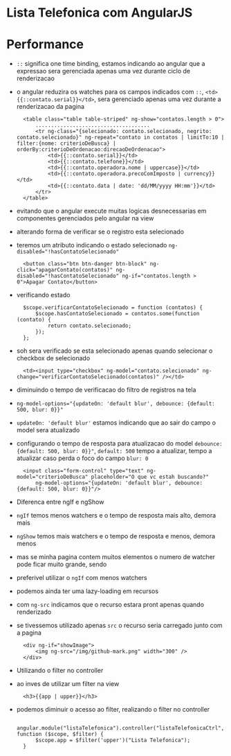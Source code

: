 # Lista Telefonica com AngularJS

# Performance

* `::` significa one time binding, estamos indicando ao angular que a expressao sera gerenciada apenas uma vez durante ciclo de renderizacao
* o angular reduzira os watches para os campos indicados com `::`, `<td>{{::contato.serial}}</td>`, sera gerenciado apenas uma vez durante a renderizacao da pagina

        <table class="table table-striped" ng-show="contatos.length > 0">
            .....................................
            <tr ng-class="{selecionado: contato.selecionado, negrito: contato.selecionado}" ng-repeat="contato in contatos | limitTo:10 | filter:{nome: criterioDeBusca} | orderBy:criterioDeOrdenacao:direcaoDeOrdenacao">
                <td>{{::contato.serial}}</td>
                <td>{{::contato.telefone}}</td>
                <td>{{::contato.operadora.nome | uppercase}}</td>
                <td>{{::contato.operadora.precoComImposto | currency}}</td>
                <td>{{::contato.data | date: 'dd/MM/yyyy HH:mm'}}</td>
            </tr>
        </table>
        
* evitando que o angular execute muitas logicas desnecessarias em componentes gerenciados pelo angular na view
* alterando forma de verificar se o registro esta selecionado
* teremos um atributo indicando o estado selecionado `ng-disabled="!hasContatoSelecionado"`

        <button class="btn btn-danger btn-block" ng-click="apagarContato(contatos)" ng-disabled="!hasContatoSelecionado" ng-if="contatos.length > 0">Apagar Contato</button>
        
* verificando estado        

        $scope.verificarContatoSelecionado = function (contatos) {
            $scope.hasContatoSelecionado = contatos.some(function (contato) {
                return contato.selecionado;
            });
        };        
        
* soh sera verificado se esta selecionado apenas quando selecionar o checkbox de selecionado

        <td><input type="checkbox" ng-model="contato.selecionado" ng-change="verificarContatoSelecionado(contatos)" /></td>   

* diminuindo o tempo de verificacao do filtro de registros na tela
* `ng-model-options="{updateOn: 'default blur', debounce: {default: 500, blur: 0}}"`
* `updateOn: 'default blur'` estamos indicando que ao sair do campo o model sera atualizado
* configurando o tempo de resposta para atualizacao do model `debounce: {default: 500, blur: 0}}"`, `default: 500` tempo a atualizar, tempo a atualizar caso perda o foco do campo `blur: 0`

        <input class="form-control" type="text" ng-model="criterioDeBusca" placeholder="O que vc estah buscando?"
            ng-model-options="{updateOn: 'default blur', debounce: {default: 500, blur: 0}}"/>
            
* Diferenca entre ngIf e ngShow

* `ngIf` temos menos watchers e o tempo de resposta mais alto, demora mais 
* `ngShow` temos mais watchers e o tempo de resposta e menos, demora menos 

* mas se minha pagina contem muitos elementos o numero de watcher pode ficar muito grande, sendo
* preferivel utilizar o `ngIf` com menos watchers

* podemos ainda ter uma lazy-loading em recursos
* com `ng-src` indicamos que o recurso estara pront apenas quando renderizado
* se tivessemos utilizado apenas `src` o recurso seria carregado junto com a pagina 

        <div ng-if="showImage">
            <img ng-src="/img/github-mark.png" width="300" />
        </div>

* Utilizando o filter no controller
* ao inves de utilizar um filter na view

        <h3>{{app | upper}}</h3>
        
* podemos diminuir o acesso ao filter, realizando o filter no controller        

        angular.module("listaTelefonica").controller("listaTelefonicaCtrl", function ($scope, $filter) {
            $scope.app = $filter('upper')("Lista Telefonica");
        }            

